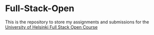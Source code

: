 # Full-Stack-Open

This is the repository to store my assignments and submissions for the [University of Helsinki Full Stack Open Course](https://fullstackopen.com/en/)